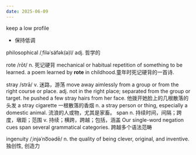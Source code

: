 ```yaml
---
date: 2025-06-09
---
```



keep a low profile
- 保持低调

philosophical /ˌfiləˈsäfək(ə)l/  adj. 哲学的

rote /rōt/ n. 死记硬背
	mechanical or habitual repetition of something to be learned.
	a poem learned by **rote** in childhood.童年时死记硬背的一首诗.

stray  /strā/ 
	  v. 迷路，游荡 move away aimlessly from a group or from the right course or place.
	  adj. not in the right place; separated from the group or target.
		  he pushed a few stray hairs from her face. 他拨开她脸上的几根散落的头发
		  a stray cigarette 一根散落的香烟
	  n.  a stray person or thing, especially a domestic animal.  流浪的人或物，尤其是家畜。
span 
	n. 持续时间，间隔；跨度，墩距；范围 v. 持续；横跨，跨越；包括，涵盖
	Our single-word negation cues span several grammatical categories. 跨越多个语法范畴

ingenuity /ˌinjəˈno͞oədē/ n. the quality of being clever, original, and inventive. 独创性, 创造力